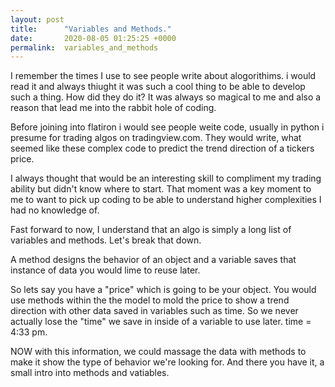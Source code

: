 ```yaml
---
layout: post
title:      "Variables and Methods."
date:       2020-08-05 01:25:25 +0000
permalink:  variables_and_methods
---
```


I remember the times I use to see people write about alogorithims. i would read it and always thiught it was such a cool thing to be able to develop such a thing. How did they do it? It was always so magical to me and also a reason that lead me into the rabbit hole of coding.

Before joining into flatiron i would see people weite code, usually in python i presume for trading algos on tradingview.com. They would write, what seemed like these complex code to predict the trend direction of a tickers price. 

I always thought that would be an interesting skill to compliment my trading ability but didn't know where to start. That moment was a key moment to me to want to pick up coding to be able to understand higher complexities I had no knowledge of.

Fast forward to now, I understand that an algo is simply a long list of variables and methods. Let's break that down.

A method designs the behavior of an object and a variable saves that instance of data you would lime to reuse later.

So lets say you have a "price" which is going to be your object. You would use methods within the the model to mold the price to show a trend direction with other data saved in variables such as time. So we never actually lose the "time" we save in inside of a variable to use later. time  = 4:33 pm. 

NOW with this information, we could massage the data with methods to make it show the type of behavior we're looking for. And there you have it, a small intro into methods and vatiables.



